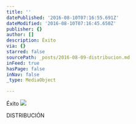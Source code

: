 ```yaml
---
title: ''
datePublished: '2016-08-10T07:16:55.691Z'
dateModified: '2016-08-10T07:16:45.650Z'
publisher: {}
author: []
description: Éxito
via: {}
starred: false
sourcePath: _posts/2016-08-09-distribucion.md
inFeed: true
hasPage: false
inNav: false
_type: MediaObject

---
```

Éxito
![](https://the-grid-user-content.s3-us-west-2.amazonaws.com/9c683ba6-8299-4651-b0fe-e51f70728643.jpg)

DISTRIBUCIÓN